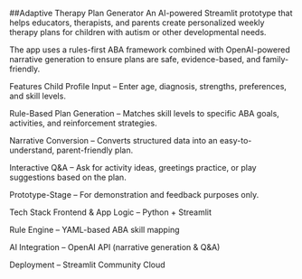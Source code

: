 ##Adaptive Therapy Plan Generator
An AI-powered Streamlit prototype that helps educators, therapists, and parents create personalized weekly therapy plans for children with autism or other developmental needs.

The app uses a rules-first ABA framework combined with OpenAI-powered narrative generation to ensure plans are safe, evidence-based, and family-friendly.

Features
Child Profile Input – Enter age, diagnosis, strengths, preferences, and skill levels.

Rule-Based Plan Generation – Matches skill levels to specific ABA goals, activities, and reinforcement strategies.

Narrative Conversion – Converts structured data into an easy-to-understand, parent-friendly plan.

Interactive Q&A – Ask for activity ideas, greetings practice, or play suggestions based on the plan.

Prototype-Stage – For demonstration and feedback purposes only.

Tech Stack
Frontend & App Logic – Python + Streamlit

Rule Engine – YAML-based ABA skill mapping

AI Integration – OpenAI API (narrative generation & Q&A)

Deployment – Streamlit Community Cloud
